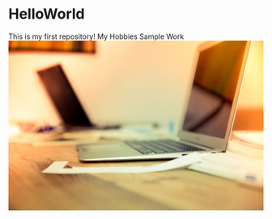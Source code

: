 # HelloWorld
This is my first repository!
My Hobbies 
Sample Work
![headshot](file_example_JPG_100kB.jpg)
